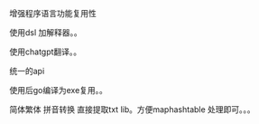 增强程序语言功能复用性 

使用dsl  加解释器。。  

使用chatgpt翻译。。

统一的api

使用后go编译为exe复用。。


简体繁体 拼音转换
直接提取txt lib。方便maphashtable 处理即可。。。



